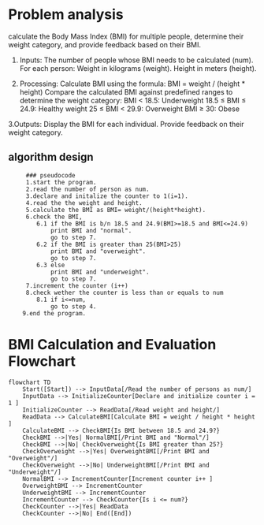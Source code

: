 # Problem analysis
calculate the Body Mass Index (BMI) for multiple people, determine their weight category, and provide feedback based on their BMI.
  1. Inputs:
        The number of people whose BMI needs to be calculated (num).
        For each person:
            Weight in kilograms (weight).
            Height in meters (height).

  2. Processing:
        Calculate BMI using the formula:
        BMI = weight / (height * height)
        Compare the calculated BMI against predefined ranges to determine the weight category:
            BMI < 18.5: Underweight
            18.5 ≤ BMI ≤ 24.9: Healthy weight
            25 ≤ BMI < 29.9: Overweight
            BMI ≥ 30: Obese

  3.Outputs:
        Display the BMI for each individual.
        Provide feedback on their weight category.

## algorithm design
         ### pseudocode
         1.start the program.
         2.read the number of person as num.
         3.declare and initalize the counter to 1(i=1).
         4.read the the weight and height.
         5.calculate the BMI as BMI= weight/(height*height).
         6.check the BMI,
            6.1 if the BMI is b/n 18.5 and 24.9(BMI>=18.5 and BMI<=24.9)
                print BMI and "normal".
                go to step 7.
            6.2 if the BMI is greater than 25(BMI>25)
                print BMI and "overweight".
                go to step 7.
            6.3 else 
                print BMI and "underweight".
                go to step 7.
         7.increment the counter (i++)       
         8.check wether the counter is less than or equals to num     
            8.1 if i<=num,
                go to step 4.
        9.end the program.



# BMI Calculation and Evaluation Flowchart

```mermaid
flowchart TD
    Start([Start]) --> InputData[/Read the number of persons as num/]
    InputData --> InitializeCounter[Declare and initialize counter i = 1 ]
    InitializeCounter --> ReadData[/Read weight and height/]
    ReadData --> CalculateBMI[Calculate BMI = weight / height * height ]
    CalculateBMI --> CheckBMI{Is BMI between 18.5 and 24.9?}
    CheckBMI -->|Yes| NormalBMI[/Print BMI and "Normal"/]
    CheckBMI -->|No| CheckOverweight{Is BMI greater than 25?}
    CheckOverweight -->|Yes| OverweightBMI[/Print BMI and "Overweight"/]
    CheckOverweight -->|No| UnderweightBMI[/Print BMI and "Underweight"/]
    NormalBMI --> IncrementCounter[Increment counter i++ ]
    OverweightBMI --> IncrementCounter
    UnderweightBMI --> IncrementCounter
    IncrementCounter --> CheckCounter{Is i <= num?}
    CheckCounter -->|Yes| ReadData
    CheckCounter -->|No| End([End])











